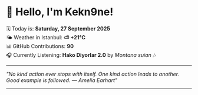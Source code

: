 # 👋 Hello, I'm Kekn9ne!

🗓️ Today is: **Saturday, 27 September 2025**  
🌤️ Weather in Istanbul: **⛅️  +21°C**  
📊 GitHub Contributions: **90**  
🎧 Currently Listening: **Hako Diyorlar 2.0** by *Montana suian* 🎶

---

_"No kind action ever stops with itself. One kind action leads to another. Good example is followed. — *Amelia Earhart*"_

---
